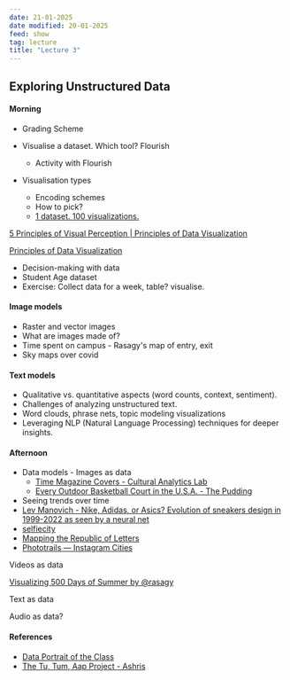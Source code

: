```yaml
---
date: 21-01-2025
date modified: 20-01-2025
feed: show
tag: lecture
title: "Lecture 3"
---
```


## Exploring Unstructured Data

#### Morning
- Grading Scheme
- Visualise a dataset. Which tool? Flourish
	-  Activity with Flourish

- Visualisation types
	- Encoding schemes
	- How to pick?
	- [1 dataset. 100 visualizations.](https://100.datavizproject.com/)

[5 Principles of Visual Perception \| Principles of Data Visualization](https://ucdavisdatalab.github.io/workshop_data_viz_principles/principles-of-visual-perception.html)

[Principles of Data Visualization](https://ucdavisdatalab.github.io/workshop_data_viz_principles/)

- Decision-making with data
- Student Age dataset
- Exercise: Collect data for a week, table? visualise.

#### Image models
- Raster and vector images
- What are images made of?
- Time spent on campus - Rasagy's map of entry, exit
- Sky maps over covid

#### Text models
- Qualitative vs. quantitative aspects (word counts, context, sentiment).
- Challenges of analyzing unstructured text.
- Word clouds, phrase nets, topic modeling visualizations
- Leveraging NLP (Natural Language Processing) techniques for deeper insights.

#### Afternoon
- Data models - Images as data
	- [Time Magazine Covers - Cultural Analytics Lab](https://lab.culturalanalytics.info/2016/04/timeline-4535-time-magazine-covers-1923.html)
	- [Every Outdoor Basketball Court in the U.S.A. - The Pudding](https://pudding.cool/2024/09/courts/)
- Seeing trends over time
- [Lev Manovich - Nike, Adidas, or Asics? Evolution of sneakers design in 1999-2022 as seen by a neural net](https://manovich.net/index.php/projects/using-web-data-to-reveal-22-year-history-of-sneaker-designs)
- [selfiecity](https://selfiecity.net/#intro)
- [Mapping the Republic of Letters](http://republicofletters.stanford.edu/)
- [Phototrails — Instagram Cities](https://phototrails.net/instagram-cities/)

Videos as data

[Visualizing 500 Days of Summer by @rasagy](https://rasagy.in/500days/)

Text as data

Audio as data?

#### References

- [Data Portrait of the Class](https://blog.gramener.com/data-portraits-personalized-data-sketches/)
- [The Tu, Tum, Aap Project - Ashris](https://medium.com/@iashris/the-tu-tum-aap-project-visualizing-a-socio-linguistic-network-da23f2c1d7c5)